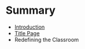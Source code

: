 # Summary

* [Introduction](00-8-dedication.md)
* [Title Page](00-1-title-page.md)
* Redefining the Classroom

